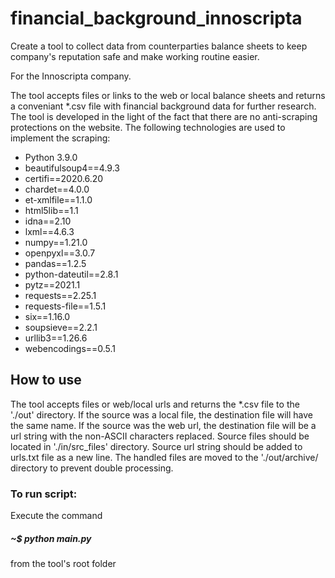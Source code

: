 # financial_background_innoscripta


Create a tool to collect data from counterparties balance sheets to keep company's reputation safe and
make working routine easier. 

For the Innoscripta company. 

The tool accepts files or links to the web or local balance sheets and returns a conveniant *.csv file with financial 
background data for further research.
The tool is developed in the light of the fact that there are no anti-scraping protections on the website. 
The following technologies are used to implement the scraping:
- Python 3.9.0
- beautifulsoup4==4.9.3
- certifi==2020.6.20
- chardet==4.0.0 
- et-xmlfile==1.1.0
- html5lib==1.1
- idna==2.10
- lxml==4.6.3
- numpy==1.21.0
- openpyxl==3.0.7
- pandas==1.2.5
- python-dateutil==2.8.1
- pytz==2021.1
- requests==2.25.1
- requests-file==1.5.1
- six==1.16.0
- soupsieve==2.2.1
- urllib3==1.26.6
- webencodings==0.5.1

## How to use

The tool accepts files or web/local urls and returns the *.csv file 
to the './out' directory.
If the source was a local file, the destination file will have the same name.
If the source was the web url, the destination file will be a url string 
with the non-ASCII characters replaced.
Source files should be located in './in/src_files' directory.
Source url string should be added to urls.txt file as a new line.
The handled files are moved to the './out/archive/ directory to prevent 
double processing.

### To run script:
Execute the command 

##### ~$ python main.py

from the tool's root folder
